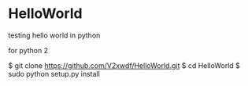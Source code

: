 # HelloWorld
testing hello world in python 

for python 2

$ git clone https://github.com/V2xwdf/HelloWorld.git
$ cd HelloWorld
$ sudo python setup.py install
